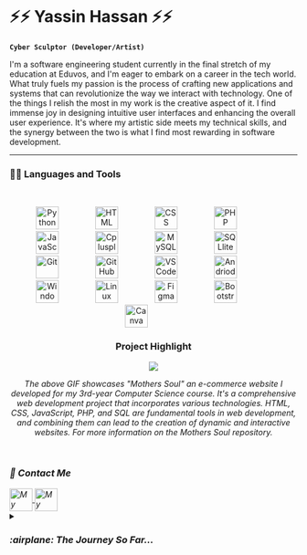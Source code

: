 # ⚡⚡ Yassin Hassan ⚡⚡
<!--
**yh70692/yh70692** is a ✨ _special_ ✨ repository because its `README.md` (this file) appears on your GitHub profile.

Here are some ideas to get you started:

- 🔭 I’m currently working on ...
- 🌱 I’m currently learning ...
- 👯 I’m looking to collaborate on ...
- 🤔 I’m looking for help with ...
- 💬 Ask me about ...
- 📫 How to reach me: ...
- 😄 Pronouns: ...
- ⚡ Fun fact: ...
-->
**`Cyber Sculptor (Developer/Artist)`**

I'm a software engineering student currently in the final stretch of my education at Eduvos, and I'm eager to embark on a career in the tech world. What truly fuels my passion is the process of crafting new applications and systems that can revolutionize the way we interact with technology. One of the things I relish the most in my work is the creative aspect of it. I find immense joy in designing intuitive user interfaces and enhancing the overall user experience. It's where my artistic side meets my technical skills, and the synergy between the two is what I find most rewarding in software development.

---

### 👨‍💻 Languages and Tools 

<br>

<p align="center">
<img  alt="Python" width="40px" style="padding-right:60px;" src="https://cdn.jsdelivr.net/gh/devicons/devicon/icons/python/python-plain.svg" />
<img  alt="HTML" width="40px" style="padding-right:60px;" src="https://cdn.jsdelivr.net/gh/devicons/devicon/icons/html5/html5-plain.svg" />
<img  alt="CSS" width="40px" style="padding-right:60px;" src="https://cdn.jsdelivr.net/gh/devicons/devicon/icons/css3/css3-plain.svg" />
<img  alt="PHP" width="40px" style="padding-right:60px;" src="https://cdn.jsdelivr.net/gh/devicons/devicon/icons/php/php-plain.svg" />       
<img  alt="JavaScript" width="40px" style="padding-right:60px;" src="https://cdn.jsdelivr.net/gh/devicons/devicon/icons/javascript/javascript-plain.svg" />
<img alt="Cplusplus" width="40px" style="padding-right:60px;"src="https://cdn.jsdelivr.net/gh/devicons/devicon/icons/cplusplus/cplusplus-plain.svg" />
<img  alt="MySQL" width="40px" style="padding-right:60px;" src="https://cdn.jsdelivr.net/gh/devicons/devicon/icons/mysql/mysql-original.svg" />
<img  alt="SQLlite" width="40px" style="padding-right:60px;" src="https://cdn.jsdelivr.net/gh/devicons/devicon/icons/sqlite/sqlite-original.svg" />
<img  alt="Git" width="40px" style="padding-right:60px;" src="https://cdn.jsdelivr.net/gh/devicons/devicon/icons/git/git-original.svg" />
<img  alt="GitHub" width="40px" style="padding-right:60px;" src="https://cdn.jsdelivr.net/gh/devicons/devicon/icons/github/github-original.svg" />
<img  alt="VSCode" width="40px" style="padding-right:60px;" img src="https://cdn.jsdelivr.net/gh/devicons/devicon/icons/vscode/vscode-original.svg" />
<img  alt="Andriod" width="40px" style="padding-right:60px;" src="https://cdn.jsdelivr.net/gh/devicons/devicon/icons/androidstudio/androidstudio-original.svg" />
<img  alt="Windows" width="40px" style="padding-right:60px;" src="https://cdn.jsdelivr.net/gh/devicons/devicon/icons/windows8/windows8-original.svg" />
<img  alt="Linux" width="40px" style="padding-right:60px;" src="https://cdn.jsdelivr.net/gh/devicons/devicon/icons/linux/linux-original.svg" />
<img  alt="Figma" width="40px" style="padding-right:60px;"src="https://cdn.jsdelivr.net/gh/devicons/devicon/icons/figma/figma-original.svg" />
<img alt="Bootstrap" width="40px" style="padding-right:60px;"src="https://cdn.jsdelivr.net/gh/devicons/devicon/icons/bootstrap/bootstrap-original.svg" />
<img alt="Canva" width="40px" style="padding-right:60px;"src="https://cdn.jsdelivr.net/gh/devicons/devicon/icons/canva/canva-original.svg" />

</p>
<h3 align="center"> Project Highlight </h3>
<p align="center">
  <img src= "https://github.com/yh70692/yh70692/blob/6001aa2e4057a745adafa2d402c04d0ba50ffbca/Mothers.Soul.Ecommerce.Demo.gif">
</p>

<p align="center" >
	<em>The above GIF showcases "Mothers Soul" an e-commerce website I developed for my 3rd-year Computer Science course. 
	It's a comprehensive web development project that incorporates various technologies. 
	HTML, CSS, JavaScript, PHP, and SQL are fundamental tools in web development, and combining them can lead to the creation of dynamic and interactive websites. 
	For more information on the Mothers Soul repository.
</p>

<br>

### 👋 Contact Me

<a href="https://www.linkedin.com/in/yassin-hassan-b3aa29262/">
  <img align="center" alt="My Linkedin" width="40px" src="https://cdn.jsdelivr.net/gh/devicons/devicon/icons/linkedin/linkedin-original.svg" />
</a>
<a href="mailto:yh70692@gmail.com">
  <img align="center" alt="My Gmail" width="40px" src="https://upload.wikimedia.org/wikipedia/commons/thumb/7/7e/Gmail_icon_%282020%29.svg/512px-Gmail_icon_%282020%29.svg.png" />
</a>
     
<br>

<details>
 <summary><h3> :airplane: The Journey So Far...</h3></summary>
	My coding journey began with a humble and lesser-known application called Scratch 🐱, which turned out to be the gateway to my fascination with technology. This creative platform allowed me to explore not only the artistry of coding but also the fundamental concepts of programming. Through Scratch, I honed my skills in creating one-of-a-kind pieces of art, ranging from games and animations to music compositions. It was my initial foray into the world of information technology, and it ignited a passion that continues to burn brightly.

As I progressed through my computer science studies, I came to realize just how vast and dynamic the tech space truly is. My educational journey has been a captivating exploration, expanding my knowledge across various coding languages. I've delved into the versatility of Python, the web development trifecta of HTML, CSS, and JavaScript, and even ventured into the realms of PHP. These coding languages have become the tools I use to bring my creative visions to life and to build innovative solutions.

From the simplicity of Scratch to the complexity of Python and web technologies, my coding journey has been a rewarding evolution. I look forward to furthering my exploration of technology and leveraging my skills to contribute meaningfully to the ever-evolving field of information technology.
</summery>








